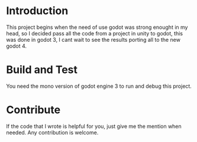 # Introduction 
This project begins when the need of use godot was strong enought in my head, so I decided pass all the code from a project in unity to godot, this was done in godot 3, I cant wait to see the results porting all to the new
godot 4.

# Build and Test
You need the mono version of godot engine 3 to run and debug this project.

# Contribute
If the code that I wrote is helpful for you, just give me the mention when needed.
Any contribution is welcome.
